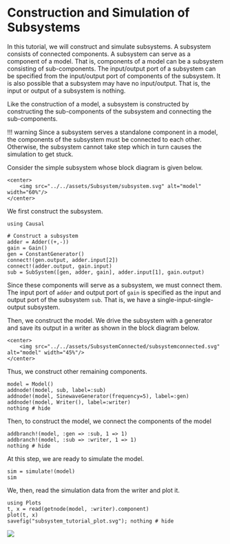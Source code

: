 # Construction and Simulation of Subsystems
In this tutorial, we will construct and simulate subsystems. A subsystem consists of connected components. A subsystem can serve as a component of a model. That is, components of a model can be a subsystem consisting of sub-components. The input/output port of a subsystem can be specified from the input/output port of components of the subsystem. It is also possible that a subsystem may have no input/output. That is, the input or output of a subsystem is nothing. 

Like the construction of a model, a subsystem is constructed by constructing the sub-components of the subsystem and connecting the sub-components. 

!!! warning 
    Since a subsystem serves a standalone component in a model, the components of the subsystem must be connected to each other. Otherwise, the subsystem cannot take step which in turn causes the simulation to get stuck.

Consider the simple subsystem whose block diagram is given below. 
```@raw html
<center>
    <img src="../../assets/Subsystem/subsystem.svg" alt="model" width="60%"/>
</center>
```
We first construct the subsystem.
```@example subsystem_tutorial
using Causal

# Construct a subsystem 
adder = Adder((+,-))
gain = Gain()
gen = ConstantGenerator()
connect!(gen.output, adder.input[2])
connect!(adder.output, gain.input)
sub = SubSystem([gen, adder, gain], adder.input[1], gain.output)
``` 
Since these components will serve as a subsystem, we must connect them. The input port of `adder` and output port of `gain` is specified as the input and output port of the subsystem `sub`. That is, we have a single-input-single-output subsystem. 

Then, we construct the model. We drive the subsystem with a generator and save its output in a writer as shown in the block diagram below. 
```@raw html
<center>
    <img src="../../assets/SubsystemConnected/subsystemconnected.svg" alt="model" width="45%"/>
</center>
``` 
Thus, we construct other remaining components.
```@example subsystem_tutorial
model = Model() 
addnode!(model, sub, label=:sub)
addnode!(model, SinewaveGenerator(frequency=5), label=:gen)
addnode!(model, Writer(), label=:writer)
nothing # hide
```
Then, to construct the model, we connect the components of the model 
```@example subsystem_tutorial
addbranch!(model, :gen => :sub, 1 => 1) 
addbranch!(model, :sub => :writer, 1 => 1) 
nothing # hide
```
At this step, we are ready to simulate the model.
```@example subsystem_tutorial 
sim = simulate!(model)
sim
```
We, then, read the simulation data from the writer and plot it. 
```@example subsystem_tutorial 
using Plots
t, x = read(getnode(model, :writer).component)
plot(t, x)
savefig("subsystem_tutorial_plot.svg"); nothing # hide
```
![](subsystem_tutorial_plot.svg)
